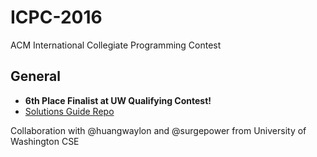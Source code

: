 # ICPC-2016
ACM International Collegiate Programming Contest


## General
- **6th Place Finalist at UW Qualifying Contest!**
- [Solutions Guide Repo](https://github.com/depstein/programming-competitions/tree/master/problems/10-22-16%20UW%20qualifier)

Collaboration with @huangwaylon and @surgepower from University of Washington CSE
